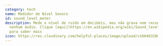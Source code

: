 ```yaml
---
category: tech
name: Medidor de Nível Sonoro
id: sound_level_meter
description: Mede o nível de ruído em decibéis, mas não grava nem reconhece
  nenhum áudio. Clique [aqui](https://en.wikipedia.org/wiki/Sound_level_meter)
  para saber mais
icon: https://res.cloudinary.com/helpful-places/image/upload/v1664832808/dtpr-icons/tech/voice_waavb6.svg
---
```

